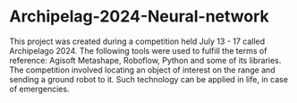 # Archipelag-2024-Neural-network
This project was created during a competition held July 13 - 17 called Archipelago 2024. The following tools were used to fulfill the terms of reference: Agisoft Metashape, Roboflow, Python and some of its libraries. The competition involved locating an object of interest on the range and sending a ground robot to it. Such technology can be applied in life, in case of emergencies.
